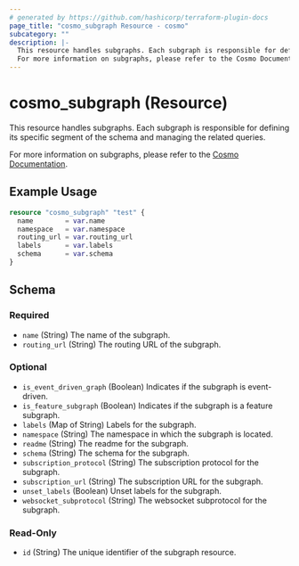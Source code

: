 ```yaml
---
# generated by https://github.com/hashicorp/terraform-plugin-docs
page_title: "cosmo_subgraph Resource - cosmo"
subcategory: ""
description: |-
  This resource handles subgraphs. Each subgraph is responsible for defining its specific segment of the schema and managing the related queries.
  For more information on subgraphs, please refer to the Cosmo Documentation https://cosmo-docs.wundergraph.com/cli/subgraph.
---
```


# cosmo_subgraph (Resource)

This resource handles subgraphs. Each subgraph is responsible for defining its specific segment of the schema and managing the related queries.

For more information on subgraphs, please refer to the [Cosmo Documentation](https://cosmo-docs.wundergraph.com/cli/subgraph).

## Example Usage

```terraform
resource "cosmo_subgraph" "test" {
  name        = var.name
  namespace   = var.namespace
  routing_url = var.routing_url
  labels      = var.labels
  schema      = var.schema
}
```

<!-- schema generated by tfplugindocs -->
## Schema

### Required

- `name` (String) The name of the subgraph.
- `routing_url` (String) The routing URL of the subgraph.

### Optional

- `is_event_driven_graph` (Boolean) Indicates if the subgraph is event-driven.
- `is_feature_subgraph` (Boolean) Indicates if the subgraph is a feature subgraph.
- `labels` (Map of String) Labels for the subgraph.
- `namespace` (String) The namespace in which the subgraph is located.
- `readme` (String) The readme for the subgraph.
- `schema` (String) The schema for the subgraph.
- `subscription_protocol` (String) The subscription protocol for the subgraph.
- `subscription_url` (String) The subscription URL for the subgraph.
- `unset_labels` (Boolean) Unset labels for the subgraph.
- `websocket_subprotocol` (String) The websocket subprotocol for the subgraph.

### Read-Only

- `id` (String) The unique identifier of the subgraph resource.
